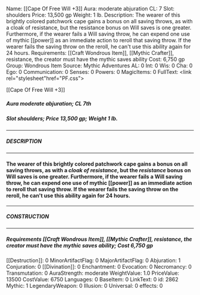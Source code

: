 Name: [[Cape Of Free Will +3]]
Aura: moderate abjuration
CL: 7
Slot: shoulders
Price: 13,500 gp
Weight: 1 lb.
Description: The wearer of this brightly colored patchwork cape gains a bonus on all saving throws, as with a cloak of resistance, but the resistance bonus on Will saves is one greater. Furthermore, if the wearer fails a Will saving throw, he can expend one use of mythic [[power]] as an immediate action to reroll that saving throw. If the wearer fails the saving throw on the reroll, he can't use this ability again for 24 hours.
Requirements: [[Craft Wondrous Item]], [[Mythic Crafter]], resistance, the creator must have the mythic saves ability
Cost: 6,750 gp
Group: Wondrous Item
Source: Mythic Adventures
AL: 0
Int: 0
Wis: 0
Cha: 0
Ego: 0
Communication: 0
Senses: 0
Powers: 0
MagicItems: 0
FullText: <link rel="stylesheet"href="PF.css"><div class="heading"><p class="alignleft">[[Cape Of Free Will +3]]</p><div style="clear: both;"></div></div><div><h5><b>Aura </b>moderate abjuration; <b>CL </b>7th</h5><h5><b>Slot </b>shoulders; <b>Price </b>13,500 gp; <b>Weight </b>1 lb.</h5></div><hr/><div><h5><b>DESCRIPTION</b></h5></div><hr/><div><h4><p>The wearer of this brightly colored patchwork cape gains a bonus on all saving throws, as with a <i>cloak of <i>resistance</i></i>, but the <i>resistance</i> bonus on Will saves is one greater. Furthermore, if the wearer fails a Will saving throw, he can expend one use of mythic [[power]] as an immediate action to reroll that saving throw. If the wearer fails the saving throw on the reroll, he can't use this ability again for 24 hours.</p></h4></div><hr/><div><h5><b>CONSTRUCTION</b></h5></div><hr/><div><h5><b>Requirements </b>[[Craft Wondrous Item]], [[Mythic Crafter]], <i>resistance</i>, the creator must have the mythic saves ability; <b>Cost </b>6,750 gp</h5></div>
[[Destruction]]: 0
MinorArtifactFlag: 0
MajorArtifactFlag: 0
Abjuration: 1
Conjuration: 0
[[Divination]]: 0
Enchantment: 0
Evocation: 0
Necromancy: 0
Transmutation: 0
AuraStrength: moderate
WeightValue: 1.0
PriceValue: 13500
CostValue: 6750
Languages: 0
BaseItem: 0
LinkText: 0
id: 2862
Mythic: 1
LegendaryWeapon: 0
Illusion: 0
Universal: 0
effects: 0
